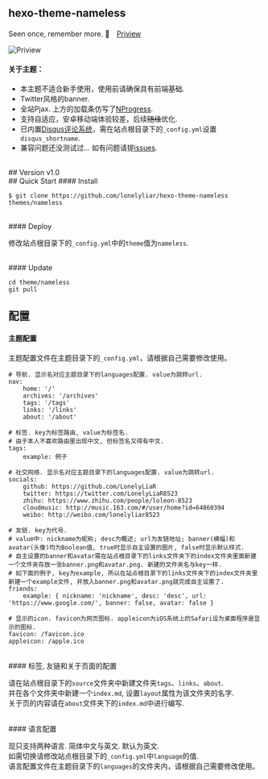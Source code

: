 ## hexo-theme-nameless
Seen once, remember more. :clap:　[Priview](https://lonelyliar.github.io/)  

![Priview](http://i4.buimg.com/4851/d9ceb071e8366baa.png)

#### 关于主题：
- 本主题不适合新手使用，使用前请确保具有前端基础.
- Twitter风格的banner.
- 全站Pjax. 上方的加载条仿写了[NProgress](https://github.com/rstacruz/nprogress).
- 支持自适应，安卓移动端体验较差，后续~~随缘~~优化.
- 已内置[Disqus评论系统](https://disqus.com)，需在站点根目录下的`_config.yml`设置`disqus_shortname`.
- 兼容问题还没测试过... 如有问题请提[issues](https://github.com/lonelyliar/hexo-theme-nameless/issues).

<br>
## Version
v1.0

<br>
## Quick Start
#### Install

`$ git clone https://github.com/lonelyliar/hexo-theme-nameless themes/nameless`

<br>
#### Deploy

修改站点根目录下的`_config.yml`中的`theme`值为`nameless`.

<br>
#### Update

	cd theme/nameless  
	git pull

## 配置
#### 主题配置

主题配置文件在主题目录下的`_config.yml`，请根据自己需要修改使用。  

	# 导航. 显示名对应主题目录下的languages配置. value为跳转url.
 	nav:
    	home: '/'
    	archives: '/archives'
    	tags: '/tags'
    	links: '/links'
    	about: '/about'

  	# 标签. key为标签路由, value为标签名.
    # 由于本人不喜欢路由里出现中文, 但标签名又得有中文.
  	tags:
    	example: 例子

  	# 社交网络. 显示名对应主题目录下的languages配置. value为跳转url.
  	socials:
    	github: https://github.com/LonelyLiaR
    	twitter: https://twitter.com/LonelyLiaR8523
    	zhihu: https://www.zhihu.com/people/loleon-8523
    	cloudmusic: http://music.163.com/#/user/home?id=64860394
        weibo: http://weibo.com/lonelyliar8523

  	# 友链. key为代号.
    # value中: nickname为昵称; desc为概述; url为友链地址; banner(横幅)和avatar(头像)均为Boolean值, true时显示自主设置的图片, false时显示默认样式.
    # 自主设置的banner和avatar需在站点根目录下的links文件夹下的index文件夹里面新建一个文件夹存放一张banner.png和avatar.png. 新建的文件夹名与key一样.
    # 如下面的例子, key为example, 所以在站点根目录下的links文件夹下的index文件夹里新建一个example文件, 并放入banner.png和avatar.png就完成自主设置了.
  	friends:
    	example: { nickname: 'nickname', desc: 'desc', url: 'https://www.google.com/', banner: false, avatar: false }

  	# 显示的icon. favicon为网页图标. appleicon为iOS系统上的Safari设为桌面程序是显示的图标.
  	favicon: /favicon.ico
  	appleicon: /apple.ico

<br>
#### 标签, 友链和关于页面的配置

请在站点根目录下的`source`文件夹中新建文件夹`tags`、`links`、`about`.  
并在各个文件夹中新建一个`index.md`, 设置`layout`属性为该文件夹的名字.  
关于页的内容请在`about`文件夹下的`index.md`中进行编写.

<br>
#### 语言配置

现只支持两种语言. 简体中文与英文. 默认为英文.  
如需切换请修改站点根目录下的`_config.yml`中`language`的值.  
语言配置文件在主题目录下的`languages`的文件夹内，请根据自己需要修改使用。
